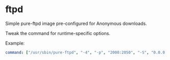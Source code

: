 # ftpd

Simple pure-ftpd image pre-configured for Anonymous downloads.

Tweak the command for runtime-specific options.

Example:

```yaml
command: ["/usr/sbin/pure-ftpd", "-4", "-p", "2000:2050", "-S", "0.0.0.0,21", "-P", "master.download.kiwix.org"]
```
